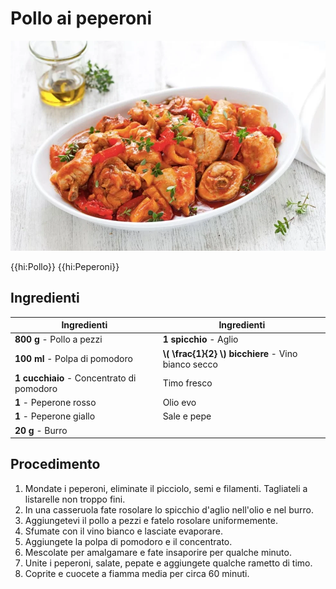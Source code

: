 # Pollo ai peperoni

![](img/Pollo-ai-peperoni.webp)

{{hi:Pollo}}
{{hi:Peperoni}}

## Ingredienti

| Ingredienti                  | Ingredienti             |
| ---------------------------- | ----------------------- |
| **800 g** - Pollo a pezzi | **1 spicchio** - Aglio |
| **100 ml** - Polpa di pomodoro | **\\( \frac{1}{2} \\) bicchiere** - Vino bianco secco |
| **1 cucchiaio** - Concentrato di pomodoro | Timo fresco |
| **1** - Peperone rosso | Olio evo |
| **1** - Peperone giallo | Sale e pepe |
| **20 g** - Burro |  |

## Procedimento

1. Mondate i peperoni, eliminate il picciolo, semi e filamenti. Tagliateli a listarelle non troppo fini. 
1. In una casseruola fate rosolare lo spicchio d'aglio nell'olio e nel burro. 
1. Aggiungetevi il pollo a pezzi e fatelo rosolare uniformemente.
1. Sfumate con il vino bianco e lasciate evaporare. 
1. Aggiungete la polpa di pomodoro e il concentrato. 
1. Mescolate per amalgamare e fate insaporire per qualche minuto. 
1. Unite i peperoni, salate, pepate e aggiungete qualche rametto di timo. 
1. Coprite e cuocete a fiamma media per circa 60 minuti.

